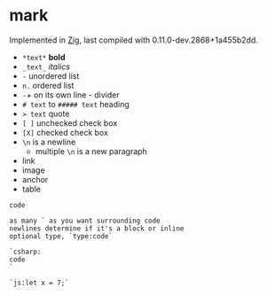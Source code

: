 # mark

Implemented in [Zig](https://ziglang.org/), last compiled with 0.11.0-dev.2868+1a455b2dd.

* `*text*` **bold**
* `_text_` _italics_
* `-` unordered list
* `n.` ordered list
* `-`+ on its own line - divider
* `# text` to `##### text` heading
* `> text` quote
* `[ ]` unchecked check box
* `[X]` checked check box
* `\n` is a newline
  * multiple `\n` is a new paragraph
* link
* image
* anchor
* table

```
code

as many ` as you want surrounding code
newlines determine if it's a block or inline
optional type, `type:code`

`csharp:
code
`

`js:let x = 7;`
```

